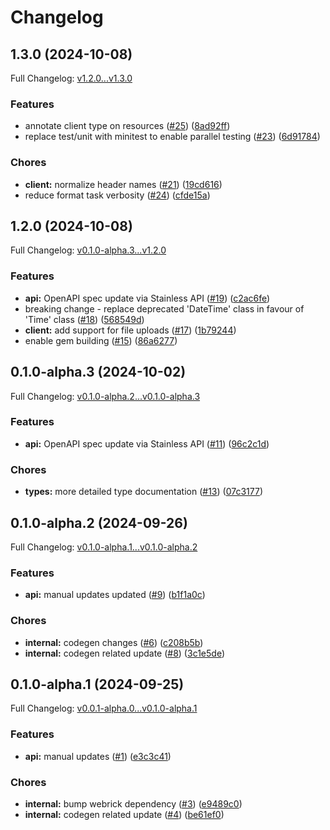 # Changelog

## 1.3.0 (2024-10-08)

Full Changelog: [v1.2.0...v1.3.0](https://github.com/Find-AI/find-ai-ruby/compare/v1.2.0...v1.3.0)

### Features

* annotate client type on resources ([#25](https://github.com/Find-AI/find-ai-ruby/issues/25)) ([8ad92ff](https://github.com/Find-AI/find-ai-ruby/commit/8ad92ff486e19a456641ea8ed4889eaed900051f))
* replace test/unit with minitest to enable parallel testing ([#23](https://github.com/Find-AI/find-ai-ruby/issues/23)) ([6d91784](https://github.com/Find-AI/find-ai-ruby/commit/6d91784d9cece7e374f7dfa17b6e7ca10606a580))


### Chores

* **client:** normalize header names ([#21](https://github.com/Find-AI/find-ai-ruby/issues/21)) ([19cd616](https://github.com/Find-AI/find-ai-ruby/commit/19cd61679705f2bbaeb275cc3f8f9c4f60b53041))
* reduce format task verbosity ([#24](https://github.com/Find-AI/find-ai-ruby/issues/24)) ([cfde15a](https://github.com/Find-AI/find-ai-ruby/commit/cfde15a0a64af79d47fe221c9d518f3cdc0c37f0))

## 1.2.0 (2024-10-08)

Full Changelog: [v0.1.0-alpha.3...v1.2.0](https://github.com/Find-AI/find-ai-ruby/compare/v0.1.0-alpha.3...v1.2.0)

### Features

* **api:** OpenAPI spec update via Stainless API ([#19](https://github.com/Find-AI/find-ai-ruby/issues/19)) ([c2ac6fe](https://github.com/Find-AI/find-ai-ruby/commit/c2ac6fe2a95fca8d152593eb2d7f1c9aed7334a5))
* breaking change - replace deprecated 'DateTime' class in favour of 'Time' class ([#18](https://github.com/Find-AI/find-ai-ruby/issues/18)) ([568549d](https://github.com/Find-AI/find-ai-ruby/commit/568549d5aee590cf1fb5c3ff6c54c097342acd74))
* **client:** add support for file uploads ([#17](https://github.com/Find-AI/find-ai-ruby/issues/17)) ([1b79244](https://github.com/Find-AI/find-ai-ruby/commit/1b79244a7809b53b68f7a3e726798ea3e5403533))
* enable gem building ([#15](https://github.com/Find-AI/find-ai-ruby/issues/15)) ([86a6277](https://github.com/Find-AI/find-ai-ruby/commit/86a627740687fbdc2305e767189a1467b344547d))

## 0.1.0-alpha.3 (2024-10-02)

Full Changelog: [v0.1.0-alpha.2...v0.1.0-alpha.3](https://github.com/Find-AI/find-ai-ruby/compare/v0.1.0-alpha.2...v0.1.0-alpha.3)

### Features

* **api:** OpenAPI spec update via Stainless API ([#11](https://github.com/Find-AI/find-ai-ruby/issues/11)) ([96c2c1d](https://github.com/Find-AI/find-ai-ruby/commit/96c2c1dc60a94573ffb5bb8784a1ac78bedaaaf6))


### Chores

* **types:** more detailed type documentation ([#13](https://github.com/Find-AI/find-ai-ruby/issues/13)) ([07c3177](https://github.com/Find-AI/find-ai-ruby/commit/07c3177ed3717f61c7ba031dbf058cfc1212d2d4))

## 0.1.0-alpha.2 (2024-09-26)

Full Changelog: [v0.1.0-alpha.1...v0.1.0-alpha.2](https://github.com/Find-AI/find-ai-ruby/compare/v0.1.0-alpha.1...v0.1.0-alpha.2)

### Features

* **api:** manual updates updated ([#9](https://github.com/Find-AI/find-ai-ruby/issues/9)) ([b1f1a0c](https://github.com/Find-AI/find-ai-ruby/commit/b1f1a0cbe21a6e7d31540bd6444bee1c24c7fa6c))


### Chores

* **internal:** codegen changes ([#6](https://github.com/Find-AI/find-ai-ruby/issues/6)) ([c208b5b](https://github.com/Find-AI/find-ai-ruby/commit/c208b5b78a0851d75b690b495037996e26ccccb4))
* **internal:** codegen related update ([#8](https://github.com/Find-AI/find-ai-ruby/issues/8)) ([3c1e5de](https://github.com/Find-AI/find-ai-ruby/commit/3c1e5de42e8c339b51b506e61481de13e74b9230))

## 0.1.0-alpha.1 (2024-09-25)

Full Changelog: [v0.0.1-alpha.0...v0.1.0-alpha.1](https://github.com/Find-AI/find-ai-ruby/compare/v0.0.1-alpha.0...v0.1.0-alpha.1)

### Features

* **api:** manual updates ([#1](https://github.com/Find-AI/find-ai-ruby/issues/1)) ([e3c3c41](https://github.com/Find-AI/find-ai-ruby/commit/e3c3c411a49d7ef6118a75b41f6c3eb9fe8935be))


### Chores

* **internal:** bump webrick dependency ([#3](https://github.com/Find-AI/find-ai-ruby/issues/3)) ([e9489c0](https://github.com/Find-AI/find-ai-ruby/commit/e9489c0d54ae95423d6be2d11c8640c0f2f46dcc))
* **internal:** codegen related update ([#4](https://github.com/Find-AI/find-ai-ruby/issues/4)) ([be61ef0](https://github.com/Find-AI/find-ai-ruby/commit/be61ef0decf280478b9d8bf2bbfbcd4262104b28))
